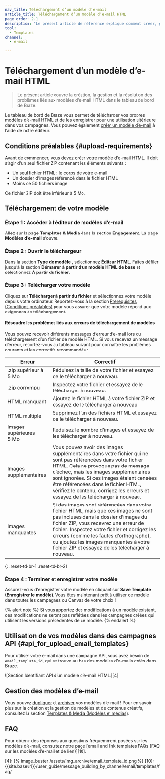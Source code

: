 ```yaml
---
nav_title: Téléchargement d’un modèle d’e-mail
article_title: Téléchargement d’un modèle d’e-mail HTML
page_order: 2.1
description: "Le présent article de référence explique comment créer, gérer et réparer un modèle d’e-mail HTML à l’aide du tableau de bord de Braze."
tool:
  - Templates
channel:
  - e-mail

---
```


# Téléchargement d’un modèle d’e-mail HTML

> Le présent article couvre la création, la gestion et la résolution des problèmes liés aux modèles d’e-mail HTML dans le tableau de bord de Braze.

Le tableau de bord de Braze vous permet de télécharger vos propres modèles d’e-mail HTML et de les enregistrer pour une utilisation ultérieure dans vos campagnes. Vous pouvez également [créer un modèle d’e-mail]({{site.baseurl}}/user_guide/message_building_by_channel/email/creating_an_email_template/) à l’aide de notre éditeur.

## Conditions préalables {#upload-requirements}

Avant de commencer, vous devez créer votre modèle d’e-mail HTML. Il doit s’agir d’un seul fichier ZIP contenant les éléments suivants :

* Un seul fichier HTML : le corps de votre e-mail
* Un dossier d’images référencé dans le fichier HTML
* Moins de 50 fichiers image

Ce fichier ZIP doit être inférieur à 5 Mo.

## Téléchargement de votre modèle

### Étape 1 : Accéder à l’éditeur de modèles d’e-mail

Allez sur la page **Templates & Media** dans la section **Engagement**. La page **Modèles d'e-mail** s’ouvre.

### Étape 2 : Ouvrir le téléchargeur

Dans la section **Type de modèle** , sélectionnez **Éditeur HTML**. Faites défiler jusqu’à la section **Démarrer à partir d’un modèle HTML de base** et sélectionnez **À partir du fichier**.

### Étape 3 : Télécharger votre modèle

Cliquez sur **Télécharger à partir du fichier** et sélectionnez votre modèle depuis votre ordinateur. Reportez-vous à la section [Prerequisites (Conditions préalables)](#upload-requirements) pour vous assurer que votre modèle répond aux exigences de téléchargement.

#### Résoudre les problèmes liés aux erreurs de téléchargement de modèles

Vous pouvez recevoir différents messages d’erreur d’e-mail lors du téléchargement d’un fichier de modèle HTML. Si vous recevez un message d’erreur, reportez-vous au tableau suivant pour connaître les problèmes courants et les correctifs recommandés :

| Erreur | Correctif |
|------|---|
|.zip supérieur à 5 Mo| Réduisez la taille de votre fichier et essayez de le télécharger à nouveau.|
|.zip corrompu| Inspectez votre fichier et essayez de le télécharger à nouveau. |
|HTML manquant| Ajoutez le fichier HTML à votre fichier ZIP et essayez de le télécharger à nouveau.|
|HTML multiple| Supprimez l’un des fichiers HTML et essayez de le télécharger à nouveau.|
|Images supérieures 5 Mo| Réduisez le nombre d’images et essayez de les télécharger à nouveau. |
|Images supplémentaires| Vous pouvez avoir des images supplémentaires dans votre fichier qui ne sont pas référencées dans votre fichier HTML. Cela ne provoque pas de message d’échec, mais les images supplémentaires sont ignorées. Si ces images étaient censées être référencées dans le fichier HTML, vérifiez le contenu, corrigez les erreurs et essayez de les télécharger à nouveau.
|Images manquantes| Si des images sont référencées dans votre fichier HTML, mais que ces images ne sont pas incluses dans le dossier d’images du fichier ZIP, vous recevrez une erreur de fichier. Inspectez votre fichier et corrigez les erreurs (comme les fautes d’orthographe), ou ajoutez les images manquantes à votre fichier ZIP et essayez de les télécharger à nouveau.|
{: .reset-td-br-1 .reset-td-br-2}

### Étape 4 : Terminer et enregistrer votre modèle

Assurez-vous d’enregistrer votre modèle en cliquant sur **Save Template (Enregistrer le modèle)**. Vous êtes maintenant prêt à utiliser ce modèle dans toutes les campagnes ou Canvas de votre choix !

{% alert note %}
Si vous apportez des modifications à un modèle existant, ces modifications ne seront pas reflétées dans les campagnes créées qui utilisent les versions précédentes de ce modèle.
{% endalert %}

## Utilisation de vos modèles dans des campagnes API {#api_for_upload_email_templates}

Pour utiliser votre e-mail dans une campagne API, vous avez besoin de `email_template_id`, qui se trouve au bas des modèles d’e-mails créés dans Braze.

![Section Identifiant API d’un modèle d’e-mail HTML.][4]

## Gestion des modèles d’e-mail

Vous pouvez [dupliquer]({{site.baseurl}}/user_guide/engagement_tools/templates_and_media/duplicate/) et [archiver]({{site.baseurl}}/user_guide/engagement_tools/templates_and_media/archive/) vos modèles d’e-mail ! Pour en savoir plus sur la création et la gestion de modèles et de contenus créatifs, consultez la section [Templates & Media (Modèles et médias)]({{site.baseurl}}/user_guide/engagement_tools/templates_and_media/).

## FAQ

Pour obtenir des réponses aux questions fréquemment posées sur les modèles d’e-mail, consultez notre page [email and link templates FAQs (FAQ sur les modèles d’e-mail et de lien)][10].


[4]: {% image_buster /assets/img_archive/email_template_id.png %}
[10]: {{site.baseurl}}/user_guide/message_building_by_channel/email/templates/faq/